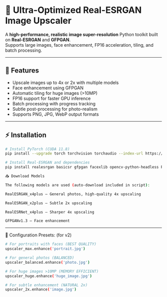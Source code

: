 # 🚀 Ultra-Optimized Real-ESRGAN Image Upscaler

A **high-performance, realistic image super-resolution** Python toolkit built on **Real-ESRGAN** and **GFPGAN**.  
Supports large images, face enhancement, FP16 acceleration, tiling, and batch processing.

---

## 🌟 Features

- Upscale images up to 4x or 2x with multiple models
- Face enhancement using GFPGAN
- Automatic tiling for huge images (>10MP)
- FP16 support for faster GPU inference
- Batch processing with progress tracking
- Subtle post-processing for photo-realism
- Supports PNG, JPG, WebP output formats

---

## ⚡ Installation

```bash
# Install PyTorch (CUDA 11.8)
pip install --upgrade torch torchvision torchaudio --index-url https://download.pytorch.org/whl/cu118

# Install Real-ESRGAN and dependencies
pip install realesrgan basicsr gfpgan facexlib opencv-python-headless Pillow numpy

📥 Download Models

The following models are used (auto-download included in script):

RealESRGAN_x4plus – General photos, high-quality 4x upscaling

RealESRGAN_x2plus – Subtle 2x upscaling

RealESRNet_x4plus – Sharper 4x upscaling

GFPGANv1.3 – Face enhancement
```
---
🎯 Configuration Presets: (for v2)
```bash
# For portraits with faces (BEST QUALITY)
upscaler_max.enhance('portrait.jpg')

# For general photos (BALANCED)
upscaler_balanced.enhance('photo.jpg')

# For huge images >10MP (MEMORY EFFICIENT)
upscaler_huge.enhance('huge_image.jpg')

# For subtle enhancement (NATURAL 2x)
upscaler_2x.enhance('image.jpg')
